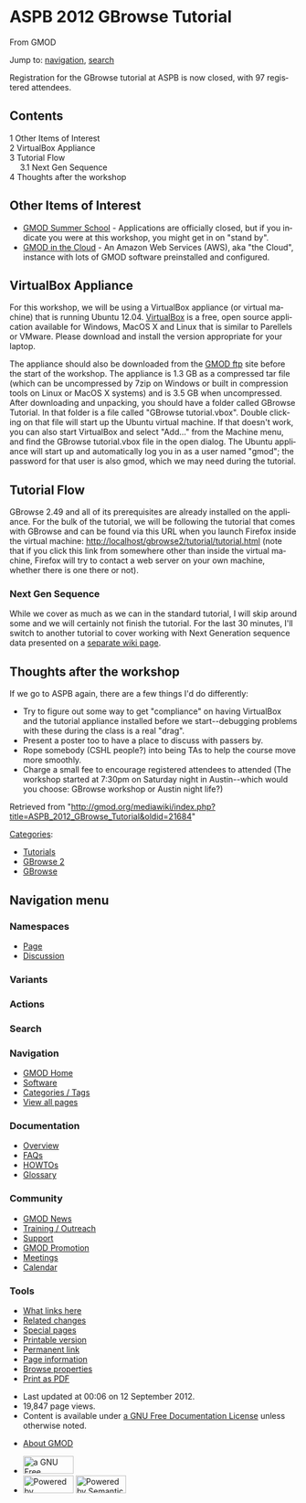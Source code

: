 <div id="mw-page-base" class="noprint">

</div>

<div id="mw-head-base" class="noprint">

</div>

<div id="content" class="mw-body" role="main">

<span id="top"></span>

<div id="mw-js-message" style="display:none;">

</div>



# <span dir="auto">ASPB 2012 GBrowse Tutorial</span>

<div id="bodyContent">

<div id="siteSub">

From GMOD

</div>

<div id="contentSub">

</div>

<div id="jump-to-nav" class="mw-jump">

Jump to: [navigation](#mw-navigation), [search](#p-search)

</div>

<div id="mw-content-text" class="mw-content-ltr" lang="en" dir="ltr">

Registration for the GBrowse tutorial at ASPB is now closed, with 97
registered attendees.

<div id="toc" class="toc">

<div id="toctitle">

## Contents

</div>

- [<span class="tocnumber">1</span> <span class="toctext">Other Items of
  Interest</span>](#Other_Items_of_Interest)
- [<span class="tocnumber">2</span> <span class="toctext">VirtualBox
  Appliance</span>](#VirtualBox_Appliance)
- [<span class="tocnumber">3</span> <span class="toctext">Tutorial
  Flow</span>](#Tutorial_Flow)
  - [<span class="tocnumber">3.1</span> <span class="toctext">Next Gen
    Sequence</span>](#Next_Gen_Sequence)
- [<span class="tocnumber">4</span> <span class="toctext">Thoughts after
  the workshop</span>](#Thoughts_after_the_workshop)

</div>

## <span id="Other_Items_of_Interest" class="mw-headline">Other Items of Interest</span>

- [GMOD Summer
  School](2012_GMOD_Summer_School "2012 GMOD Summer School") -
  Applications are officially closed, but if you indicate you were at
  this workshop, you might get in on "stand by".
- [GMOD in the Cloud](Cloud.1 "Cloud") - An Amazon Web Services (AWS),
  aka "the Cloud", instance with lots of GMOD software preinstalled and
  configured.

## <span id="VirtualBox_Appliance" class="mw-headline">VirtualBox Appliance</span>

For this workshop, we will be using a VirtualBox appliance (or virtual
machine) that is running Ubuntu 12.04.
<a href="https://www.virtualbox.org/wiki/Downloads"
class="external text" rel="nofollow">VirtualBox</a> is a free, open
source application available for Windows, MacOS X and Linux that is
similar to Parellels or VMware. Please download and install the version
appropriate for your laptop.

The appliance should also be downloaded from the <a
href="ftp://ftp.gmod.org/pub/gmod/Courses/2012/ASPB/GBrowse_tutorial.tar.gz"
class="external text" rel="nofollow">GMOD ftp</a> site before the start
of the workshop. The appliance is 1.3 GB as a compressed tar file (which
can be uncompressed by 7zip on Windows or built in compression tools on
Linux or MacOS X systems) and is 3.5 GB when uncompressed. After
downloading and unpacking, you should have a folder called GBrowse
Tutorial. In that folder is a file called "GBrowse tutorial.vbox".
Double clicking on that file will start up the Ubuntu virtual machine.
If that doesn't work, you can also start VirtualBox and select "Add..."
from the Machine menu, and find the GBrowse tutorial.vbox file in the
open dialog. The Ubuntu appliance will start up and automatically log
you in as a user named "gmod"; the password for that user is also gmod,
which we may need during the tutorial.

## <span id="Tutorial_Flow" class="mw-headline">Tutorial Flow</span>

GBrowse 2.49 and all of its prerequisites are already installed on the
appliance. For the bulk of the tutorial, we will be following the
tutorial that comes with GBrowse and can be found via this URL when you
launch Firefox inside the virtual machine:
<a href="http://localhost/gbrowse2/tutorial/tutorial.html"
class="external free"
rel="nofollow">http://localhost/gbrowse2/tutorial/tutorial.html</a>
(note that if you click this link from somewhere other than inside the
virtual machine, Firefox will try to contact a web server on your own
machine, whether there is one there or not).

### <span id="Next_Gen_Sequence" class="mw-headline">Next Gen Sequence</span>

While we cover as much as we can in the standard tutorial, I will skip
around some and we will certainly not finish the tutorial. For the last
30 minutes, I'll switch to another tutorial to cover working with Next
Generation sequence data presented on a [separate wiki
page](GBrowse_Volvox_SAM_Tutorial "GBrowse Volvox SAM Tutorial").

## <span id="Thoughts_after_the_workshop" class="mw-headline">Thoughts after the workshop</span>

If we go to ASPB again, there are a few things I'd do differently:

- Try to figure out some way to get "compliance" on having VirtualBox
  and the tutorial appliance installed before we start--debugging
  problems with these during the class is a real "drag".
- Present a poster too to have a place to discuss with passers by.
- Rope somebody (CSHL people?) into being TAs to help the course move
  more smoothly.
- Charge a small fee to encourage registered attendees to attended (The
  workshop started at 7:30pm on Saturday night in Austin--which would
  you choose: GBrowse workshop or Austin night life?)

</div>

<div class="printfooter">

Retrieved from
"<http://gmod.org/mediawiki/index.php?title=ASPB_2012_GBrowse_Tutorial&oldid=21684>"

</div>

<div id="catlinks" class="catlinks">

<div id="mw-normal-catlinks" class="mw-normal-catlinks">

[Categories](Special:Categories "Special:Categories"):

- [Tutorials](Category:Tutorials "Category:Tutorials")
- [GBrowse 2](Category:GBrowse_2 "Category:GBrowse 2")
- [GBrowse](Category:GBrowse "Category:GBrowse")

</div>

</div>

<div class="visualClear">

</div>

</div>

</div>

<div id="mw-navigation">

## Navigation menu

<div id="mw-head">



<div id="left-navigation">

<div id="p-namespaces" class="vectorTabs" role="navigation"
aria-labelledby="p-namespaces-label">

### Namespaces

- <span id="ca-nstab-main"><a href="ASPB_2012_GBrowse_Tutorial" accesskey="c"
  title="View the content page [c]">Page</a></span>
- <span id="ca-talk"><a
  href="http://gmod.org/mediawiki/index.php?title=Talk:ASPB_2012_GBrowse_Tutorial&amp;action=edit&amp;redlink=1"
  accesskey="t"
  title="Discussion about the content page [t]">Discussion</a></span>

</div>

<div id="p-variants" class="vectorMenu emptyPortlet" role="navigation"
aria-labelledby="p-variants-label">

### 

### Variants[](#)

<div class="menu">

</div>

</div>

</div>

<div id="right-navigation">



<div id="p-cactions" class="vectorMenu emptyPortlet" role="navigation"
aria-labelledby="p-cactions-label">

### Actions[](#)

<div class="menu">

</div>

</div>

<div id="p-search" role="search">

### Search

<div id="simpleSearch">

</div>

</div>

</div>

</div>

<div id="mw-panel">

<div id="p-logo" role="banner">

<a href="Main_Page"
style="background-image: url(../images/GMOD-cogs.png);"
title="Visit the main page"></a>

</div>

<div id="p-Navigation" class="portal" role="navigation"
aria-labelledby="p-Navigation-label">

### Navigation

<div class="body">

- <span id="n-GMOD-Home">[GMOD Home](Main_Page)</span>
- <span id="n-Software">[Software](GMOD_Components)</span>
- <span id="n-Categories-.2F-Tags">[Categories /
  Tags](Categories)</span>
- <span id="n-View-all-pages">[View all pages](Special:AllPages)</span>

</div>

</div>

<div id="p-Documentation" class="portal" role="navigation"
aria-labelledby="p-Documentation-label">

### Documentation

<div class="body">

- <span id="n-Overview">[Overview](Overview)</span>
- <span id="n-FAQs">[FAQs](Category:FAQ)</span>
- <span id="n-HOWTOs">[HOWTOs](Category:HOWTO)</span>
- <span id="n-Glossary">[Glossary](Glossary)</span>

</div>

</div>

<div id="p-Community" class="portal" role="navigation"
aria-labelledby="p-Community-label">

### Community

<div class="body">

- <span id="n-GMOD-News">[GMOD News](GMOD_News)</span>
- <span id="n-Training-.2F-Outreach">[Training /
  Outreach](Training_and_Outreach)</span>
- <span id="n-Support">[Support](Support)</span>
- <span id="n-GMOD-Promotion">[GMOD Promotion](GMOD_Promotion)</span>
- <span id="n-Meetings">[Meetings](Meetings)</span>
- <span id="n-Calendar">[Calendar](Calendar)</span>

</div>

</div>

<div id="p-tb" class="portal" role="navigation"
aria-labelledby="p-tb-label">

### Tools

<div class="body">

- <span id="t-whatlinkshere"><a href="Special:WhatLinksHere/ASPB_2012_GBrowse_Tutorial" accesskey="j"
  title="A list of all wiki pages that link here [j]">What links here</a></span>
- <span id="t-recentchangeslinked"><a href="Special:RecentChangesLinked/ASPB_2012_GBrowse_Tutorial"
  accesskey="k"
  title="Recent changes in pages linked from this page [k]">Related
  changes</a></span>
- <span id="t-specialpages"><a href="Special:SpecialPages" accesskey="q"
  title="A list of all special pages [q]">Special pages</a></span>
- <span id="t-print"><a
  href="http://gmod.org/mediawiki/index.php?title=ASPB_2012_GBrowse_Tutorial&amp;printable=yes"
  rel="alternate" accesskey="p"
  title="Printable version of this page [p]">Printable version</a></span>
- <span id="t-permalink">[Permanent
  link](http://gmod.org/mediawiki/index.php?title=ASPB_2012_GBrowse_Tutorial&oldid=21684 "Permanent link to this revision of the page")</span>
- <span id="t-info">[Page
  information](http://gmod.org/mediawiki/index.php?title=ASPB_2012_GBrowse_Tutorial&action=info)</span>
- <span id="t-smwbrowselink"><a href="Special:Browse/ASPB_2012_GBrowse_Tutorial"
  rel="smw-browse">Browse properties</a></span>
- <span id="t-pdf">[Print as
  PDF](http://gmod.org/mediawiki/index.php?title=Special:PdfPrint&page=ASPB_2012_GBrowse_Tutorial)</span>

</div>

</div>

</div>

</div>

<div id="footer" role="contentinfo">

- <span id="footer-info-lastmod">Last updated at 00:06 on 12 September
  2012.</span>
- <span id="footer-info-viewcount">19,847 page views.</span>
- <span id="footer-info-copyright">Content is available under
  <a href="http://www.gnu.org/licenses/fdl-1.3.html" class="external"
  rel="nofollow">a GNU Free Documentation License</a> unless otherwise
  noted.</span>

<!-- -->

- <span id="footer-places-about">[About
  GMOD](GMOD:About "GMOD:About")</span>

<!-- -->

- <span id="footer-copyrightico">[<img src="http://www.gnu.org/graphics/gfdl-logo-small.png" width="88"
  height="31" alt="a GNU Free Documentation License" />](http://www.gnu.org/licenses/fdl-1.3.html)</span>
- <span id="footer-poweredbyico">[<img
  src="../mediawiki/skins/common/images/poweredby_mediawiki_88x31.png"
  width="88" height="31" alt="Powered by MediaWiki" />](http://www.mediawiki.org/)
  [<img
  src="../mediawiki/extensions/SemanticMediaWiki/resources/images/smw_button.png"
  width="88" height="31" alt="Powered by Semantic MediaWiki" />](https://www.semantic-mediawiki.org/wiki/Semantic_MediaWiki)</span>

<div style="clear:both">

</div>

</div>
